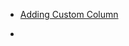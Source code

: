 - [Adding Custom Column](https://help.sap.com/docs/SAP_FIORI_tools/17d50220bcd848aa854c9c182d65b699/02172d2bb461469f83c18c834613232c.html#loioa95f614fdbff4c60baa6467c913b6d44)

- []()